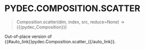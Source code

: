 # PYDEC.COMPOSITION.SCATTER
> Composition.scatter(dim, index, src, reduce=None) →  {{{pydec_Composition}}}

Out-of-place version of {{#auto_link}}pydec.Composition.scatter_{{/auto_link}}.
